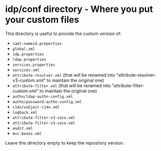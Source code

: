 # idp/conf directory - Where you put your custom files

This directory is useful to provide the custom version of:

- ```saml-nameid.properties```
- ```global.xml```
- ```idp.properties```
- ```ldap.properties```
- ```services.properties```
- ```services.xml```
- ```attribute-resolver.xml``` (that will be renamed into "attribute-resolver-v3-custom.xml" to maintain the original one)
- ```attribute-filter.xml```   (that will be renamed into "attribute-filter-custom.xml" to maintain the original one)
- ```authn/ldap-authn-config.xml```
- ```authn/password-authn-config.xml```
- ```c14n/subject-c14n.xml```
- ```logback.xml```
- ```attribute-filter-v3-coco.xml```
- ```attribute-filter-v3-coco.xml```
- ```audit.xml```
- ```mvc-beans.xml```

Leave this directory empty to keep the repository version.
